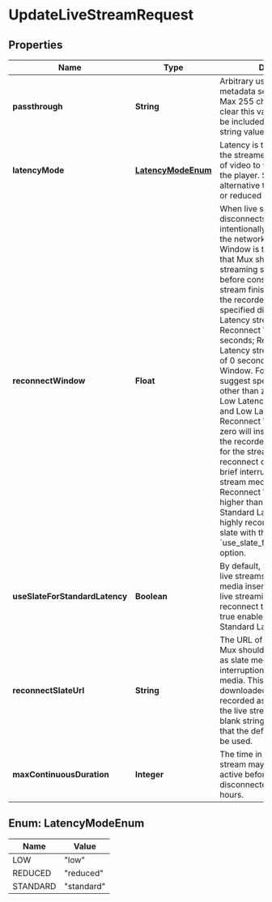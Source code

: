 

# UpdateLiveStreamRequest

## Properties

Name | Type | Description | Notes
------------ | ------------- | ------------- | -------------
**passthrough** | **String** | Arbitrary user-supplied metadata set for the live stream. Max 255 characters. In order to clear this value, the field should be included with an empty-string value. |  [optional]
**latencyMode** | [**LatencyModeEnum**](#LatencyModeEnum) | Latency is the time from when the streamer transmits a frame of video to when you see it in the player. Set this as an alternative to setting low latency or reduced latency flags. |  [optional]
**reconnectWindow** | **Float** | When live streaming software disconnects from Mux, either intentionally or due to a drop in the network, the Reconnect Window is the time in seconds that Mux should wait for the streaming software to reconnect before considering the live stream finished and completing the recorded asset.  If not specified directly, Standard Latency streams have a Reconnect Window of 60 seconds; Reduced and Low Latency streams have a default of 0 seconds, or no Reconnect Window. For that reason, we suggest specifying a value other than zero for Reduced and Low Latency streams.  Reduced and Low Latency streams with a Reconnect Window greater than zero will insert slate media into the recorded asset while waiting for the streaming software to reconnect or when there are brief interruptions in the live stream media. When using a Reconnect Window setting higher than 60 seconds with a Standard Latency stream, we highly recommend enabling slate with the &#x60;use_slate_for_standard_latency&#x60; option.  |  [optional]
**useSlateForStandardLatency** | **Boolean** | By default, Standard Latency live streams do not have slate media inserted while waiting for live streaming software to reconnect to Mux. Setting this to true enables slate insertion on a Standard Latency stream. |  [optional]
**reconnectSlateUrl** | **String** | The URL of the image file that Mux should download and use as slate media during interruptions of the live stream media. This file will be downloaded each time a new recorded asset is created from the live stream. Set this to a blank string to clear the value so that the default slate media will be used. |  [optional]
**maxContinuousDuration** | **Integer** | The time in seconds a live stream may be continuously active before being disconnected. Defaults to 12 hours. |  [optional]



## Enum: LatencyModeEnum

Name | Value
---- | -----
LOW | &quot;low&quot;
REDUCED | &quot;reduced&quot;
STANDARD | &quot;standard&quot;



